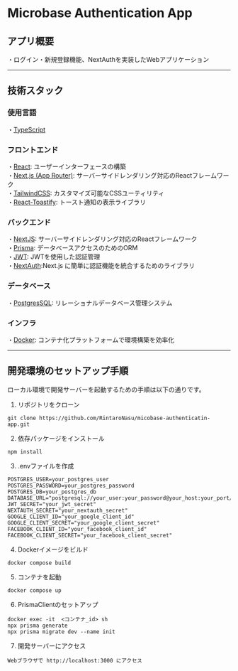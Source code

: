 # Microbase Authentication App

## アプリ概要
 ・ログイン・新規登録機能、NextAuthを実装したWebアプリケーション

---

## 技術スタック

### 使用言語
  ・[TypeScript](https://www.typescriptlang.org/)
  
### フロントエンド 
  ・[React](https://ja.react.dev/): ユーザーインターフェースの構築<br>
  ・[Next.js (App Router)](https://nextjs.org/): サーバーサイドレンダリング対応のReactフレームワーク<br>
  ・[TailwindCSS](https://tailwindcss.com/): カスタマイズ可能なCSSユーティリティ<br>
  ・[React-Toastify](https://fkhadra.github.io/react-toastify/introduction/): トースト通知の表示ライブラリ<br>
  
### バックエンド
  ・[NextJS](https://nestjs.com/): サーバーサイドレンダリング対応のReactフレームワーク<br>
  ・[Prisma](https://www.prisma.io/): データベースアクセスのためのORM<br>
  ・[JWT](https://jwt.io/): JWTを使用した認証管理<br>
  ・[NextAuth](https://next-auth.js.org/):Next.js に簡単に認証機能を統合するためのライブラリ
  
### データベース
  ・[PostgresSQL](https://www.postgresql.org/docs/): リレーショナルデータベース管理システム

### インフラ
  ・[Docker](https://docs.docker.com/): コンテナ化プラットフォームで環境構築を効率化<br>


---

## 開発環境のセットアップ手順
ローカル環境で開発サーバーを起動するための手順は以下の通りです。

1. リポジトリをクローン
```
git clone https://github.com/RintaroNasu/micobase-authenticatin-app.git
```
2. 依存パッケージをインストール
```
npm install
```
3. .envファイルを作成
```
POSTGRES_USER=your_postgres_user
POSTGRES_PASSWORD=your_postgres_password
POSTGRES_DB=your_postgres_db
DATABASE_URL="postgresql://your_user:your_password@your_host:your_port/your_db"
JWT_SECRET="your_jwt_secret"
NEXTAUTH_SECRET="your_nextauth_secret"
GOOGLE_CLIENT_ID="your_google_client_id"
GOOGLE_CLIENT_SECRET="your_google_client_secret"
FACEBOOK_CLIENT_ID="your_facebook_client_id"
FACEBOOK_CLIENT_SECRET="your_facebook_client_secret"
```
4. Dockerイメージをビルド
```
docker compose build
```
5. コンテナを起動
```
docker compose up
```
6. PrismaClientのセットアップ
```
docker exec -it  <コンテナ_id> sh
npx prisma generate
npx prisma migrate dev --name init
```
7. 開発サーバーにアクセス
```
Webブラウザで http://localhost:3000 にアクセス
```
